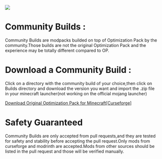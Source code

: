 <img src="https://github.com/TherionRO/Minecraft-Optimization-Pack/blob/main/GithubFolder/Assets/communitybuilds_banner.png?raw=true"/>

# Community Builds :
Community Builds are modpacks builded on top of Optimization Pack by the community.Those builds are not the original Optimization Pack and the experience may be totally different compared to OP.

# Download a Community Build :
Click on a directory with the community build of your choice,then click on Builds directory and download the version you want and import the .zip file in your minecraft launcher(not working on the official mojang launcher)

[Download Original Optimization Pack for Minecraft[Curseforge]](https://www.curseforge.com/minecraft/modpacks/minecraft-optimization-pack)

# Safety Guaranteed

Community Builds are only accepted from pull requests,and they are tested for safety and stability before accepting the pull request.Only mods from curseforge and modrinth are accepted.Mods from other sources should be listed in the pull request and those will be verified manually.


 
